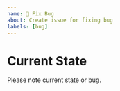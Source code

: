 ```yaml
---
name: 🎃 Fix Bug
about: Create issue for fixing bug
labels: [bug]
---
```


# Current State
Please note current state or bug.
